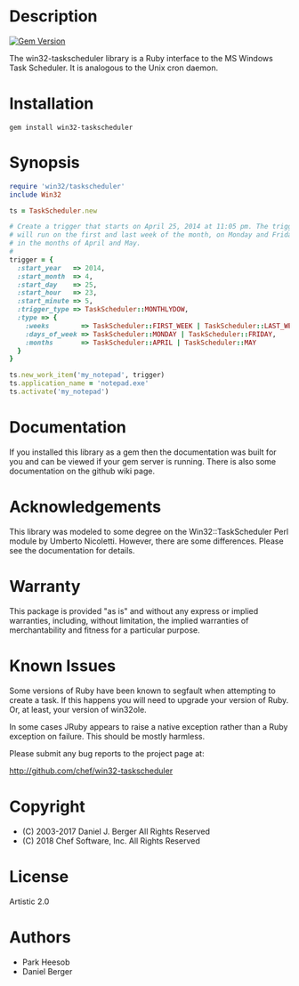 # Description

[![Gem Version](https://badge.fury.io/rb/win32-taskscheduler.svg)](https://badge.fury.io/rb/win32-taskscheduler)

The win32-taskscheduler library is a Ruby interface to the MS Windows Task Scheduler. It is analogous to the Unix cron daemon.

# Installation

```
gem install win32-taskscheduler
```

# Synopsis

```ruby
require 'win32/taskscheduler'
include Win32

ts = TaskScheduler.new

# Create a trigger that starts on April 25, 2014 at 11:05 pm. The trigger
# will run on the first and last week of the month, on Monday and Friday,
# in the months of April and May.
#
trigger = {
  :start_year   => 2014,
  :start_month  => 4,
  :start_day    => 25,
  :start_hour   => 23,
  :start_minute => 5,
  :trigger_type => TaskScheduler::MONTHLYDOW,
  :type => {
    :weeks        => TaskScheduler::FIRST_WEEK | TaskScheduler::LAST_WEEK,
    :days_of_week => TaskScheduler::MONDAY | TaskScheduler::FRIDAY,
    :months       => TaskScheduler::APRIL | TaskScheduler::MAY
  }
}

ts.new_work_item('my_notepad', trigger)
ts.application_name = 'notepad.exe'
ts.activate('my_notepad')
```

# Documentation

If you installed this library as a gem then the documentation was built for you and can be viewed if your gem server is running. There is also some documentation on the github wiki page.

# Acknowledgements

This library was modeled to some degree on the Win32::TaskScheduler Perl module by Umberto Nicoletti. However, there are some differences. Please see the documentation for details.

# Warranty

This package is provided "as is" and without any express or implied warranties, including, without limitation, the implied warranties of merchantability and fitness for a particular purpose.

# Known Issues

Some versions of Ruby have been known to segfault when attempting to create a task. If this happens you will need to upgrade your version of Ruby. Or, at least, your version of win32ole.

In some cases JRuby appears to raise a native exception rather than a Ruby exception on failure. This should be mostly harmless.

Please submit any bug reports to the project page at:

<http://github.com/chef/win32-taskscheduler>

# Copyright

- (C) 2003-2017 Daniel J. Berger All Rights Reserved
- (C) 2018 Chef Software, Inc. All Rights Reserved

# License

Artistic 2.0

# Authors

- Park Heesob
- Daniel Berger
